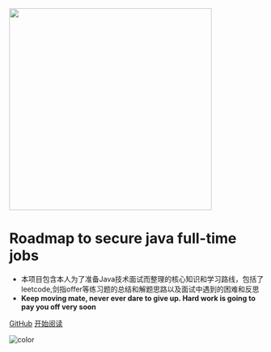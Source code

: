 <!-- _coverpage.md -->

<img width="400px" src="https://image.flaticon.com/icons/svg/185/185852.svg">

# Roadmap to secure java full-time jobs 

- 本项目包含本人为了准备Java技术面试而整理的核心知识和学习路线，包括了leetcode,剑指offer等练习题的总结和解题思路以及面试中遇到的困难和反思
- **Keep moving mate, never ever dare to give up. Hard work is going to pay you off very soon**

<!--<span id="busuanzi_container_site_pv">Site View : <span id="busuanzi_value_site_pv">-->

[GitHub](<https://github.com/waiyulam/Interview-Prep-Guide>)
[开始阅读](README.md)

<!-- 背景色 -->

![color](#28313B)
